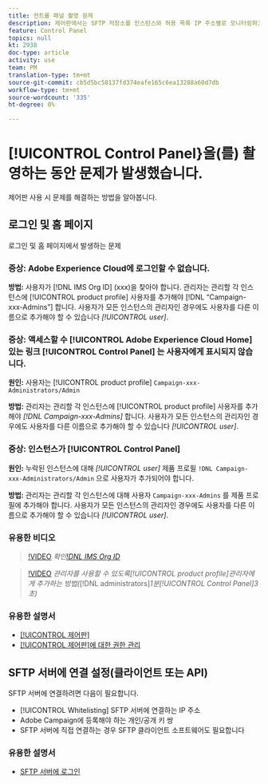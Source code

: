 ```yaml
---
title: 컨트롤 패널 촬영 문제
description: 제어판에서는 SFTP 저장소를 인스턴스와 허용 목록 IP 주소별로 모니터링하고 관리할 수 있습니다.
feature: Control Panel
topics: null
kt: 2938
doc-type: article
activity: use
team: PM
translation-type: tm+mt
source-git-commit: cb5d5bc58137fd374eafe165c6ea13288a60d7db
workflow-type: tm+mt
source-wordcount: '335'
ht-degree: 0%

---
```



# [!UICONTROL Control Panel}을(를) 촬영하는 동안 문제가 발생했습니다.

제어판 사용 시 문제를 해결하는 방법을 알아봅니다.

## 로그인 및 홈 페이지

로그인 및 홈 페이지에서 발생하는 문제

### 증상: Adobe Experience Cloud에 로그인할 수 없습니다.

**방법:**
사용자가 [!DNL IMS Org ID] (xxx)을 찾아야 합니다. 관리자는 관리할 각 인스턴스에 [!UICONTROL product profile] 사용자를 추가해야 [!DNL “Campaign-xxx-Admins”] 합니다. 사용자가 모든 인스턴스의 관리자인 경우에도 사용자를 다른 이름으로 추가해야 할 수 있습니다 *[!UICONTROL user]*.

### 증상: 액세스할 수 [!UICONTROL Adobe Experience Cloud Home] 있는 링크 [!UICONTROL Control Panel] 는 사용자에게 표시되지 않습니다.

**원인:**
사용자는 [!UICONTROL product profile] `Campaign-xxx-Administrators/Admin`

**방법:**
관리자는 관리할 각 인스턴스에 [!UICONTROL product profile] 사용자를 추가해야 *[!DNL Campaign-xxx-Admins]* 합니다. 사용자가 모든 인스턴스의 관리자인 경우에도 사용자를 다른 이름으로 추가해야 할 수 있습니다 *[!UICONTROL user]*.

### 증상: 인스턴스가 [!UICONTROL Control Panel]

**원인:**
누락된 인스턴스에 대해 *[!UICONTROL user]* 제품 프로필 `!DNL Campaign-xxx-Administrators/Admin` 으로 사용자가 추가되어야 합니다.

**방법:**
관리자는 관리할 각 인스턴스에 대해 사용자 `Campaign-xxx-Admins` 를 제품 프로필에 추가해야 합니다. 사용자가 모든 인스턴스의 관리자인 경우에도 사용자를 다른 이름으로 추가해야 할 수 있습니다 *[!UICONTROL user]*.

### 유용한 비디오

>[!VIDEO](https://video.tv.adobe.com/v/27183?quality=12)
*확인[!DNL IMS Org ID](00:26분)*

>[!VIDEO](https://video.tv.adobe.com/v/27147?quality=12)
*관리자를 사용할 수 있도록[!UICONTROL product profile]관리자에게 추가하는 방법(*[!DNL administrators]*1분[!UICONTROL Control Panel]3초)*

### 유용한 설명서

* [[!UICONTROL 제어판]](https://helpx.adobe.com/campaign/kb/control-panel-overview.html)
* [[!UICONTROL 제어판]에 대한 권한 관리](https://helpx.adobe.com/campaign/kb/control-panel-access.html)

## SFTP 서버에 연결 설정(클라이언트 또는 API)

SFTP 서버에 연결하려면 다음이 필요합니다.

* [!UICONTROL Whitelisting] SFTP 서버에 연결하는 IP 주소
* Adobe Campaign에 등록해야 하는 개인/공개 키 쌍
* SFTP 서버에 직접 연결하는 경우 SFTP 클라이언트 소프트웨어도 필요합니다

### 유용한 설명서

* [SFTP 서버에 로그인](https://helpx.adobe.com/campaign/kb/control-panel-sftp.html#LoggingintoyourSFTPserver)

